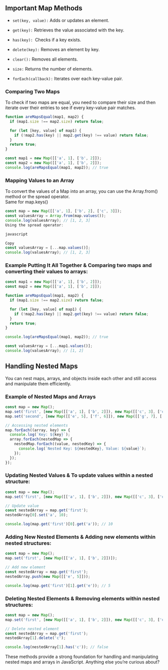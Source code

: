## Important Map Methods
- `set(key, value):` Adds or updates an element.

- `get(key):` Retrieves the value associated with the key.

- `has(key): `Checks if a key exists.

- `delete(key):` Removes an element by key.

- `clear():` Removes all elements.

- `size:` Returns the number of elements.

- `forEach(callback):` Iterates over each key-value pair.

### Comparing Two Maps
To check if two maps are equal, you need to compare their size and then iterate over their entries to see if every key-value pair matches.
```javascript
function areMapsEqual(map1, map2) {
  if (map1.size !== map2.size) return false;

  for (let [key, value] of map1) {
    if (!map2.has(key) || map2.get(key) !== value) return false;
  }
  return true;
}

const map1 = new Map([['a', 1], ['b', 2]]);
const map2 = new Map([['a', 1], ['b', 2]]);
console.log(areMapsEqual(map1, map2)); // true
```
### Mapping Values to an Array
To convert the values of a Map into an array, you can use the Array.from() method or the spread operator.
<br> Same for map.keys()
```javascript
const map = new Map([['a', 1], ['b', 2], ['c', 3]]);
const valuesArray = Array.from(map.values());
console.log(valuesArray); // [1, 2, 3]
Using the spread operator:

javascript

Copy
const valuesArray = [...map.values()];
console.log(valuesArray); // [1, 2, 3]
```

### Example Putting It All Together & Comparing two maps and converting their values to arrays:

```javascript
const map1 = new Map([['a', 1], ['b', 2]]);
const map2 = new Map([['a', 1], ['b', 2]]);

function areMapsEqual(map1, map2) {
  if (map1.size !== map2.size) return false;

  for (let [key, value] of map1) {
    if (!map2.has(key) || map2.get(key) !== value) return false;
  }
  return true;
}

console.log(areMapsEqual(map1, map2)); // true

const valuesArray = [...map1.values()];
console.log(valuesArray); // [1, 2]
```













## Handling Nested Maps
You can nest maps, arrays, and objects inside each other and still access and manipulate them efficiently.

### Example of Nested Maps and Arrays
```javascript
const map = new Map();
map.set('first', [new Map([['a', 1], ['b', 2]]), new Map([['c', 3], ['d', 4]])]);
map.set('second', [new Map([['e', 5], ['f', 6]]), new Map([['g', 7], ['h', 8]])]);

// Accessing nested elements
map.forEach((array, key) => {
  console.log(`Key: ${key}`);
  array.forEach(nestedMap => {
    nestedMap.forEach((value, nestedKey) => {
      console.log(`Nested Key: ${nestedKey}, Value: ${value}`);
    });
  });
});
```
### Updating Nested Values & To update values within a nested structure:
```javascript
const map = new Map();
map.set('first', [new Map([['a', 1], ['b', 2]]), new Map([['c', 3], ['d', 4]])]);

// Update value
const nestedArray = map.get('first');
nestedArray[0].set('a', 10);

console.log(map.get('first')[0].get('a')); // 10
```
### Adding New Nested Elements & Adding new elements within nested structures:
```javascript
const map = new Map();
map.set('first', [new Map([['a', 1], ['b', 2]])]);

// Add new element
const nestedArray = map.get('first');
nestedArray.push(new Map([['e', 5]]));

console.log(map.get('first')[1].get('e')); // 5
```
### Deleting Nested Elements & Removing elements within nested structures:
```javascript
const map = new Map();
map.set('first', [new Map([['a', 1], ['b', 2]]), new Map([['c', 3], ['d', 4]])]);

// Delete nested element
const nestedArray = map.get('first');
nestedArray[1].delete('c');

console.log(nestedArray[1].has('c')); // false
```
These methods provide a strong foundation for handling and manipulating nested maps and arrays in JavaScript. Anything else you’re curious about?



